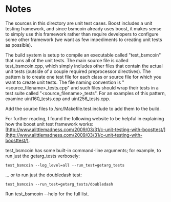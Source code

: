 # Notes
The sources in this directory are unit test cases.  Boost includes a
unit testing framework, and since bsmcoin already uses boost, it makes
sense to simply use this framework rather than require developers to
configure some other framework (we want as few impediments to creating
unit tests as possible).

The build system is setup to compile an executable called "test_bsmcoin"
that runs all of the unit tests.  The main source file is called
test_bsmcoin.cpp, which simply includes other files that contain the
actual unit tests (outside of a couple required preprocessor
directives).  The pattern is to create one test file for each class or
source file for which you want to create unit tests.  The file naming
convention is "<source_filename>_tests.cpp" and such files should wrap
their tests in a test suite called "<source_filename>_tests".  For an
examples of this pattern, examine uint160_tests.cpp and
uint256_tests.cpp.

Add the source files to /src/Makefile.test.include to add them to the build.

For further reading, I found the following website to be helpful in
explaining how the boost unit test framework works:
[http://www.alittlemadness.com/2009/03/31/c-unit-testing-with-boosttest/](http://www.alittlemadness.com/2009/03/31/c-unit-testing-with-boosttest/).

test_bsmcoin has some built-in command-line arguments; for
example, to run just the getarg_tests verbosely:

    test_bsmcoin --log_level=all --run_test=getarg_tests

... or to run just the doubledash test:

    test_bsmcoin --run_test=getarg_tests/doubledash

Run  test_bsmcoin --help   for the full list.

